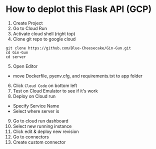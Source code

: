 # How to deplot this Flask API (GCP)

1. Create Project
2. Go to Cloud Run
3. Activate cloud shell (right top)
4. Clone git repo to google cloud

```
git clone https://github.com/Blue-Cheesecake/Gin-Gun.git
cd Gin-Gun
cd server
```

5. Open Editor

- move Dockerfile, pyenv.cfg, and requirements.txt to app folder

6. Click `Cloud Code` on bottom left
7. Test on Cloud Emulator to see if it's work
8. Deploy on Cloud run

- Specify Service Name
- Select where server is

9. Go to cloud run dashboard
10. Select new running instance
11. Click edit & deploy new revision
12. Go to connectors
13. Create custom connector

